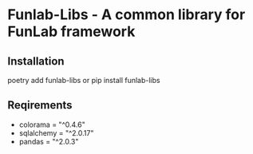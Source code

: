 # Funlab-Libs - A common library for FunLab framework

## Installation

poetry add funlab-libs or pip install funlab-libs

## Reqirements

- colorama = "^0.4.6"
- sqlalchemy = "^2.0.17"
- pandas = "^2.0.3"
